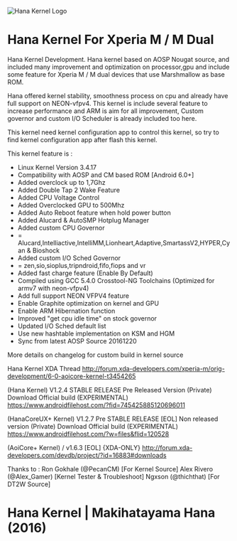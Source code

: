 ![Hana Kernel Logo](https://img.xda-cdn.com/obVtyoToPS7po1U_8_SC-2ZWILQ=/https%3A%2F%2Flh3.googleusercontent.com%2FdJ6gvVjERqxce4UD7hTgmdjKNVNMDjiCrOtzvjm8pSsBOVRUAsuvpK4cKnIz3MEIpJTV6OeEoA%3Dw1366-h768-rw-no)

# Hana Kernel For Xperia M / M Dual

Hana Kernel Development. Hana kernel based on AOSP Nougat source, and included many improvement and optimization on processor,gpu and include some feature for Xperia M / M dual devices that use Marshmallow as base ROM.

Hana offered kernel stability, smoothness process on cpu and already have full support on NEON-vfpv4.
This kernel is include several feature to increase performance and ARM is aim for all improvement, Custom governor and custom I/O Scheduler is already included too here.

This kernel need kernel configuration app to control this kernel, so try to find kernel configuration app after flash this kernel.

This kernel feature is :
- Linux Kernel Version 3.4.17
- Compatibility with AOSP and CM based ROM [Android 6.0+]
- Added overclock up to 1,7Ghz
- Added Double Tap 2 Wake Feature
- Added CPU Voltage Control
- Added Overclocked GPU to 500Mhz
- Added Auto Reboot feature when hold power button
- Added Alucard & AutoSMP Hotplug Manager
- Added custom CPU Governor 
- = Alucard,Intelliactive,IntelliMM,Lionheart,Adaptive,SmartassV2,HYPER,Cyan & Bioshock
- Added custom I/O Sched Governor 
- = zen,sio,sioplus,tripndroid,fifo,fiops and vr
- Added fast charge feature (Enable By Default)
- Compiled using GCC 5.4.0 Crosstool-NG Toolchains (Optimized for armv7 with neon-vfpv4)
- Add full support NEON VFPV4 feature 
- Enable Graphite optimization on kernel and GPU
- Enable ARM Hibernation function
- Improved "get cpu idle time" on stock governor
- Updated I/O Sched default list
- Use new hashtable implementation on KSM and HGM
- Sync from latest AOSP Source 20161220

More details on changelog for custom build in kernel source

Hana Kernel XDA Thread
http://forum.xda-developers.com/xperia-m/orig-development/6-0-aoicore-kernel-t3454265

(Hana Kernel) V1.2.4 STABLE RELEASE
Pre Released Version (Private)
Download Official build (EXPERIMENTAL) 
https://www.androidfilehost.com/?fid=745425885120696011

(HanaCoreUX+ Kernel) V1.2.7 Pre STABLE RELEASE
[EOL]
Non released version (Private)
Download Official build (EXPERIMENTAL) 
https://www.androidfilehost.com/?w=files&flid=120528

(AoiCore+ Kernel) / v1.6.3 
[EOL] {XDA-ONLY}
http://forum.xda-developers.com/devdb/project/?id=16883#downloads

Thanks to :
Ron Gokhale (@PecanCM) [For Kernel Source]
Alex Rivero (@Alex_Gamer) [Kernel Tester & Troubleshoot]
Ngxson (@thichthat) [For DT2W Source]

# Hana Kernel | Makihatayama Hana (2016)

